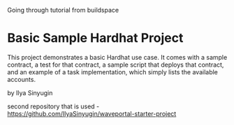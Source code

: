 Going through tutorial from buildspace

# Basic Sample Hardhat Project

This project demonstrates a basic Hardhat use case. It comes with a sample contract, a test for that contract, a sample script that deploys that contract, and an example of a task implementation, which simply lists the available accounts.

by Ilya Sinyugin

second repository that is used - https://github.com/IlyaSinyugin/waveportal-starter-project
